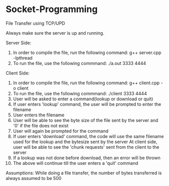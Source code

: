 # Socket-Programming
File Transfer using TCP/UPD

Always make sure the server is up and running.

Server Side:
1. In order to compile the file, run the following command:
	g++ server.cpp -lpthread
2. To run the file, use the following commmand:
	./a.out 3333 4444
	



Client Side:
1. In order to compile the file, run the following command:
	g++ client.cpp -o client
2. To run the file, use the following commmand:
	./client 3333 4444
3. User will be asked to enter a command(lookup or download or quit)
4. If user enters 'lookup' command, the user will be prompted to enter the filename
5. User enters the filename
6. User will be able to see the byte size of the file sent by the server and '0' if the file does not exist
7. User will again be prompted for the command
8. If user enters 'download' command, the code will use the same filename used for the lookup  and the bytesize sent by the server
   At client side, user will be able to see the 'chunk requests' sent from the client to the server
9. If a lookup was not done before download, then an error will be thrown
10. The above will continue till the user enters a 'quit' command


Assumptions:
While doing a file transfer, the number of bytes transferred is always assumed to be 500

